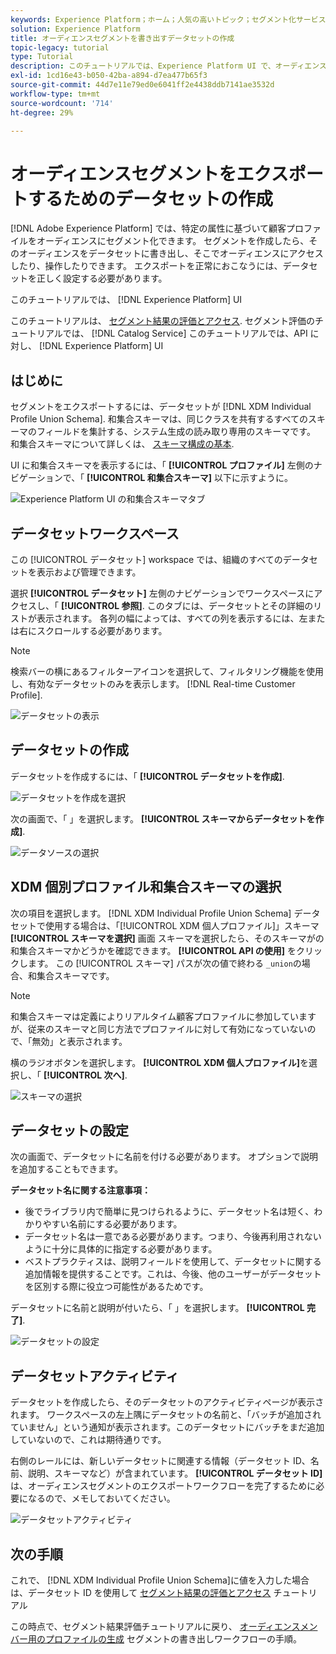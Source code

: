 ```yaml
---
keywords: Experience Platform；ホーム；人気の高いトピック；セグメント化サービス；セグメント化；セグメント化；データセットの作成；オーディエンスセグメントのエクスポート；セグメントのエクスポート；
solution: Experience Platform
title: オーディエンスセグメントを書き出すデータセットの作成
topic-legacy: tutorial
type: Tutorial
description: このチュートリアルでは、Experience Platform UI で、オーディエンスセグメントのエクスポートに使用できるデータセットを作成する手順を説明します。
exl-id: 1cd16e43-b050-42ba-a894-d7ea477b65f3
source-git-commit: 44d7e11e79ed0e6041ff2e4438ddb7141ae3532d
workflow-type: tm+mt
source-wordcount: '714'
ht-degree: 29%

---
```


# オーディエンスセグメントをエクスポートするためのデータセットの作成

[!DNL Adobe Experience Platform] では、特定の属性に基づいて顧客プロファイルをオーディエンスにセグメント化できます。 セグメントを作成したら、そのオーディエンスをデータセットに書き出し、そこでオーディエンスにアクセスしたり、操作したりできます。 エクスポートを正常におこなうには、データセットを正しく設定する必要があります。

このチュートリアルでは、 [!DNL Experience Platform] UI

このチュートリアルは、 [セグメント結果の評価とアクセス](./evaluate-a-segment.md). セグメント評価のチュートリアルでは、 [!DNL Catalog Service] このチュートリアルでは、API に対し、 [!DNL Experience Platform] UI

## はじめに

セグメントをエクスポートするには、データセットが [!DNL XDM Individual Profile Union Schema]. 和集合スキーマは、同じクラスを共有するすべてのスキーマのフィールドを集計する、システム生成の読み取り専用のスキーマです。 和集合スキーマについて詳しくは、 [スキーマ構成の基本](../../xdm/schema/composition.md#union).

UI に和集合スキーマを表示するには、「 **[!UICONTROL プロファイル]** 左側のナビゲーションで、「 **[!UICONTROL 和集合スキーマ]** 以下に示すように。

![Experience Platform UI の和集合スキーマタブ](../images/tutorials/segment-export-dataset/union.png)


## データセットワークスペース

この [!UICONTROL データセット] workspace では、組織のすべてのデータセットを表示および管理できます。

選択 **[!UICONTROL データセット]** 左側のナビゲーションでワークスペースにアクセスし、「 **[!UICONTROL 参照]**. このタブには、データセットとその詳細のリストが表示されます。 各列の幅によっては、すべての列を表示するには、左または右にスクロールする必要があります。

>[!NOTE]
>
>検索バーの横にあるフィルターアイコンを選択して、フィルタリング機能を使用し、有効なデータセットのみを表示します。 [!DNL Real-time Customer Profile].

![データセットの表示](../images/tutorials/segment-export-dataset/browse.png)

## データセットの作成

データセットを作成するには、「 **[!UICONTROL データセットを作成]**.

![データセットを作成を選択](../images/tutorials/segment-export-dataset/create-dataset.png)

次の画面で、「 」を選択します。 **[!UICONTROL スキーマからデータセットを作成]**.

![データソースの選択](../images/tutorials/segment-export-dataset/create-from-schema.png)

## XDM 個別プロファイル和集合スキーマの選択

次の項目を選択します。 [!DNL XDM Individual Profile Union Schema] データセットで使用する場合は、「[!UICONTROL XDM 個人プロファイル]」スキーマ **[!UICONTROL スキーマを選択]** 画面 スキーマを選択したら、そのスキーマがの和集合スキーマかどうかを確認できます。 **[!UICONTROL API の使用]** をクリックします。 この [!UICONTROL スキーマ] パスが次の値で終わる `_union`の場合、和集合スキーマです。

>[!NOTE]
>
>和集合スキーマは定義によりリアルタイム顧客プロファイルに参加していますが、従来のスキーマと同じ方法でプロファイルに対して有効になっていないので、「無効」と表示されます。

横のラジオボタンを選択します。 **[!UICONTROL XDM 個人プロファイル]**&#x200B;を選択し、「 **[!UICONTROL 次へ]**.

![スキーマの選択](../images/tutorials/segment-export-dataset/select-schema.png)

## データセットの設定

次の画面で、データセットに名前を付ける必要があります。 オプションで説明を追加することもできます。

**データセット名に関する注意事項：**
* 後でライブラリ内で簡単に見つけられるように、データセット名は短く、わかりやすい名前にする必要があります。
* データセット名は一意である必要があります。つまり、今後再利用されないように十分に具体的に指定する必要があります。
* ベストプラクティスは、説明フィールドを使用して、データセットに関する追加情報を提供することです。これは、今後、他のユーザーがデータセットを区別する際に役立つ可能性があるためです。

データセットに名前と説明が付いたら、「 」を選択します。 **[!UICONTROL 完了]**.

![データセットの設定](../images/tutorials/segment-export-dataset/configure-dataset.png)

## データセットアクティビティ

データセットを作成したら、そのデータセットのアクティビティページが表示されます。 ワークスペースの左上隅にデータセットの名前と、「バッチが追加されていません」という通知が表示されます。このデータセットにバッチをまだ追加していないので、これは期待通りです。

右側のレールには、新しいデータセットに関連する情報（データセット ID、名前、説明、スキーマなど）が含まれています。 **[!UICONTROL データセット ID]** は、オーディエンスセグメントのエクスポートワークフローを完了するために必要になるので、メモしておいてください。

![データセットアクティビティ](../images/tutorials/segment-export-dataset/activity.png)

## 次の手順

これで、 [!DNL XDM Individual Profile Union Schema]に値を入力した場合は、データセット ID を使用して [セグメント結果の評価とアクセス](./evaluate-a-segment.md) チュートリアル

この時点で、セグメント結果評価チュートリアルに戻り、 [オーディエンスメンバー用のプロファイルの生成](./evaluate-a-segment.md#generate-profiles) セグメントの書き出しワークフローの手順。
